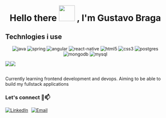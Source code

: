 
<h1 align="center">Hello there <img src= "https://media.giphy.com/media/v1.Y2lkPTc5MGI3NjExeGNoNTZ3N2VjZjRxam4zMXlnY3RybDFrbzhsYmU4djNuNnN4eGNsciZlcD12MV9zdGlja2Vyc19zZWFyY2gmY3Q9cw/w1OBpBd7kJqHrJnJ13/giphy.gif" width="50" height="50"></img> , I'm Gustavo Braga</h1> 


## Technlogies i use


  <p align="center">
  <img alt="java" src="https://img.shields.io/badge/java-%23ED8B00.svg?style=for-the-badge&logo=openjdk&logoColor=white"/>
  <img alt="spring" src="https://img.shields.io/badge/Spring-6DB33F?style=for-the-badge&logo=spring&logoColor=white"/>
  <img alt="angular" src="https://img.shields.io/badge/Angular-DD0031?style=for-the-badge&logo=angular&logoColor=white"/>
   <img alt="react-native" src="https://img.shields.io/badge/React_Native-20232A?style=for-the-badge&logo=react&logoColor=61DAFB"/>
  <img alt="html5" src="https://img.shields.io/badge/HTML5-E34F26?style=for-the-badge&logo=html5&logoColor=white"/>
  <img alt="css3" src="https://img.shields.io/badge/CSS3-1572B6?style=for-the-badge&logo=css3&logoColor=white"/>
  <img alt="postgres" src="https://img.shields.io/badge/PostgreSQL-316192?style=for-the-badge&logo=postgresql&logoColor=white"/>
  <img alt="mongodb" src="https://img.shields.io/badge/MongoDB-4EA94B?style=for-the-badge&logo=mongodb&logoColor=white"/>
  <img alt="mysql" src="https://img.shields.io/badge/MySQL-005C84?style=for-the-badge&logo=mysql&logoColor=white"/>
 
</p>

<div style = "display: flex" margin-top: 10px; margin-bottom: 10px;>
 <img src="http://github-profile-summary-cards.vercel.app/api/cards/repos-per-language?username=braga-gustavo&theme=tokyonight&show_icons=true&hide_border=true&border_radius=10" />
 <img src="http://github-profile-summary-cards.vercel.app/api/cards/most-commit-language?username=braga-gustavo&theme=tokyonight"/>
 </div>
<br/>

  <p style="font-family: 'Helvetica Neue',  font-size: 16px;">
      Currently learning frontend development and devops. Aiming to be able to build my fullstack applications
   </p>

### Let's connect 🤝📫

  <div style="display: flex; align-items: center;">
    <a href="https://www.linkedin.com/in/gustavo-braga-348b92207/" style="margin-right: 10px;">
      <img src="https://img.shields.io/badge/LinkedIn-0077B5?style=for-the-badge&logo=linkedin&logoColor=white" alt="LinkedIn">
    </a>
    <a href="mailto:gustavo.b.moraes2@gmail.com">
      <img src="https://img.shields.io/badge/Email-gustavo.b.moraes2@gmail.com-blue" alt="Email">
    </a>
  </div>


  
  

